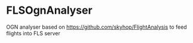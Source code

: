 # FLSOgnAnalyser
OGN analyser based on https://github.com/skyhop/FlightAnalysis to feed flights into FLS server
